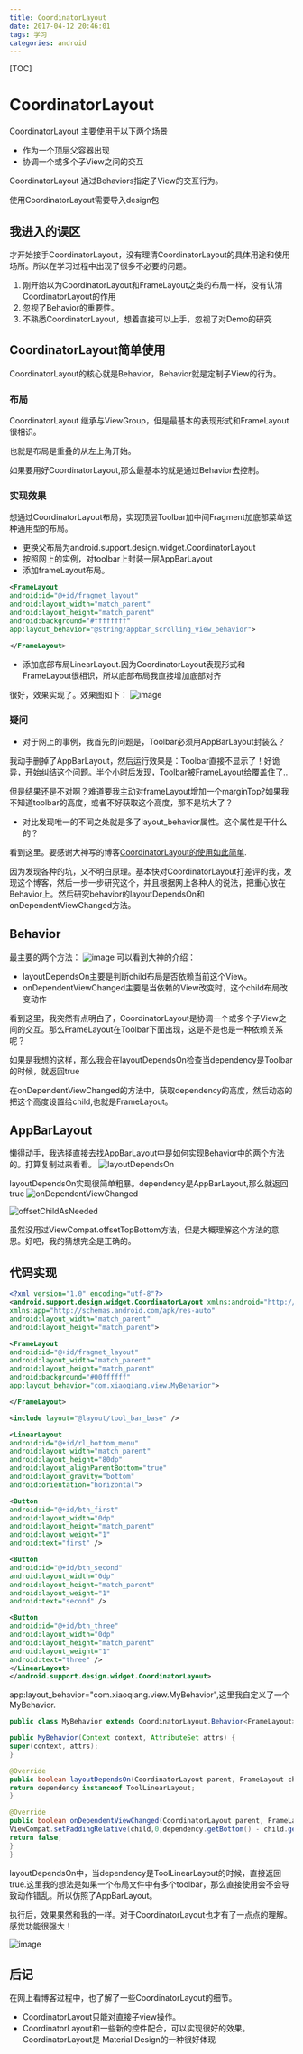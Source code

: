 ```yaml
---
title: CoordinatorLayout
date: 2017-04-12 20:46:01
tags: 学习
categories: android
---
```

[TOC]
# CoordinatorLayout
CoordinatorLayout 主要使用于以下两个场景
* 作为一个顶层父容器出现
* 协调一个或多个子View之间的交互

CoordinatorLayout 通过Behaviors指定子View的交互行为。

使用CoordinatorLayout需要导入design包
## 我进入的误区
才开始接手CoordinatorLayout，没有理清CoordinatorLayout的具体用途和使用场所。所以在学习过程中出现了很多不必要的问题。
1. 刚开始以为CoordinatorLayout和FrameLayout之类的布局一样，没有认清CoordinatorLayout的作用
2. 忽视了Behavior的重要性。
3. 不熟悉CoordinatorLayout，想着直接可以上手，忽视了对Demo的研究
## CoordinatorLayout简单使用
CoordinatorLayout的核心就是Behavior，Behavior就是定制子View的行为。
### 布局
CoordinatorLayout 继承与ViewGroup，但是最基本的表现形式和FrameLayout很相识。

也就是布局是重叠的从左上角开始。

如果要用好CoordinatorLayout,那么最基本的就是通过Behavior去控制。

### 实现效果
想通过CoordinatorLayout布局，实现顶层Toolbar加中间Fragment加底部菜单这种通用型的布局。

* 更换父布局为android.support.design.widget.CoordinatorLayout
* 按照网上的实例，对toolbar上封装一层AppBarLayout
* 添加frameLayout布局。
```xml
<FrameLayout
android:id="@+id/fragmet_layout"
android:layout_width="match_parent"
android:layout_height="match_parent"
android:background="#ffffffff"
app:layout_behavior="@string/appbar_scrolling_view_behavior">

</FrameLayout>
```
* 添加底部布局LinearLayout.因为CoordinatorLayout表现形式和FrameLayout很相识，所以底部布局我直接增加底部对齐

很好，效果实现了。效果图如下：
![image](http://note.youdao.com/yws/public/resource/b6ad28b3c1f377a862b1603d1cdff24b/xmlnote/ECB8DA547F484500BED50BE1DBCEC046/10027)

### 疑问
* 对于网上的事例，我首先的问题是，Toolbar必须用AppBarLayout封装么？

我动手删掉了AppBarLayout，然后运行效果是：Toolbar直接不显示了！好诡异，开始纠结这个问题。半个小时后发现，Toolbar被FrameLayout给覆盖住了..

但是结果还是不对啊？难道要我主动对frameLayout增加一个marginTop?如果我不知道toolbar的高度，或者不好获取这个高度，那不是坑大了？

* 对比发现唯一的不同之处就是多了layout_behavior属性。这个属性是干什么的？

看到这里。要感谢大神写的博客[CoordinatorLayout的使用如此简单](http://blog.csdn.net/huachao1001/article/details/51554608).

因为发现各种的坑，又不明白原理。基本快对CoordinatorLayout打差评的我，发现这个博客，然后一步一步研究这个，并且根据网上各种人的说法，把重心放在Behavior上。然后研究behavior的layoutDependsOn和onDependentViewChanged方法。
## Behavior
最主要的两个方法：
![image](http://note.youdao.com/yws/public/resource/b6ad28b3c1f377a862b1603d1cdff24b/xmlnote/43DC93CC54244A92813AFEE396E52207/10055)
可以看到大神的介绍：
* layoutDependsOn主要是判断child布局是否依赖当前这个View。
* onDependentViewChanged主要是当依赖的View改变时，这个child布局改变动作

看到这里，我突然有点明白了，CoordinatorLayout是协调一个或多个子View之间的交互。那么FrameLayout在Toolbar下面出现，这是不是也是一种依赖关系呢？

如果是我想的这样，那么我会在layoutDependsOn检查当dependency是Toolbar的时候，就返回true

在onDependentViewChanged的方法中，获取dependency的高度，然后动态的把这个高度设置给child,也就是FrameLayout。

## AppBarLayout
懒得动手，我选择直接去找AppBarLayout中是如何实现Behavior中的两个方法的。打算复制过来看看。
![layoutDependsOn](http://note.youdao.com/yws/public/resource/b6ad28b3c1f377a862b1603d1cdff24b/xmlnote/039C765856384713BFF2335064377855/10075)

layoutDependsOn实现很简单粗暴。dependency是AppBarLayout,那么就返回true
![onDependentViewChanged](http://note.youdao.com/yws/public/resource/b6ad28b3c1f377a862b1603d1cdff24b/xmlnote/D5F323AC4E8E42A3A4CDF20F2252D711/10084)

![offsetChildAsNeeded](http://note.youdao.com/yws/public/resource/b6ad28b3c1f377a862b1603d1cdff24b/xmlnote/ACFD33793BDA47668643CB3D66FD053C/10086)

虽然没用过ViewCompat.offsetTopBottom方法，但是大概理解这个方法的意思。好吧，我的猜想完全是正确的。

## 代码实现
```xml
<?xml version="1.0" encoding="utf-8"?>
<android.support.design.widget.CoordinatorLayout xmlns:android="http://schemas.android.com/apk/res/android"
xmlns:app="http://schemas.android.com/apk/res-auto"
android:layout_width="match_parent"
android:layout_height="match_parent">

<FrameLayout
android:id="@+id/fragmet_layout"
android:layout_width="match_parent"
android:layout_height="match_parent"
android:background="#00ffffff"
app:layout_behavior="com.xiaoqiang.view.MyBehavior">

</FrameLayout>

<include layout="@layout/tool_bar_base" />

<LinearLayout
android:id="@+id/rl_bottom_menu"
android:layout_width="match_parent"
android:layout_height="80dp"
android:layout_alignParentBottom="true"
android:layout_gravity="bottom"
android:orientation="horizontal">

<Button
android:id="@+id/btn_first"
android:layout_width="0dp"
android:layout_height="match_parent"
android:layout_weight="1"
android:text="first" />

<Button
android:id="@+id/btn_second"
android:layout_width="0dp"
android:layout_height="match_parent"
android:layout_weight="1"
android:text="second" />

<Button
android:id="@+id/btn_three"
android:layout_width="0dp"
android:layout_height="match_parent"
android:layout_weight="1"
android:text="three" />
</LinearLayout>
</android.support.design.widget.CoordinatorLayout>

```
app:layout_behavior="com.xiaoqiang.view.MyBehavior",这里我自定义了一个MyBehavior.

```java
public class MyBehavior extends CoordinatorLayout.Behavior<FrameLayout> {

public MyBehavior(Context context, AttributeSet attrs) {
super(context, attrs);
}

@Override
public boolean layoutDependsOn(CoordinatorLayout parent, FrameLayout child, View dependency) {
return dependency instanceof ToolLinearLayout;
}

@Override
public boolean onDependentViewChanged(CoordinatorLayout parent, FrameLayout child, View dependency) {
ViewCompat.setPaddingRelative(child,0,dependency.getBottom() - child.getTop(),0,0);
return false;
}
}

```
layoutDependsOn中，当dependency是ToolLinearLayout的时候，直接返回true.这里我的想法是如果一个布局文件中有多个toolbar，那么直接使用会不会导致动作错乱。所以仿照了AppBarLayout。

执行后，效果果然和我的一样。对于CoordinatorLayout也才有了一点点的理解。感觉功能很强大！

![image](http://note.youdao.com/yws/public/resource/b6ad28b3c1f377a862b1603d1cdff24b/xmlnote/9C9445B702704C56B373E5912BA74C04/10118)

## 后记
在网上看博客过程中，也了解了一些CoordinatorLayout的细节。

* CoordinatorLayout只能对直接子view操作。
* CoordinatorLayout和一些新的控件配合，可以实现很好的效果。CoordinatorLayout是 Material Design的一种很好体现
